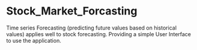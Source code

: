 # Stock_Market_Forcasting
Time series Forecasting (predicting future values based on historical values) applies well to stock forecasting. Providing a simple User Interface to use the application.

